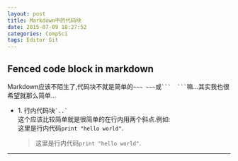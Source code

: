 ```yaml
---
layout: post
title: Markdown中的代码块
date: 2015-07-09 18:27:52
categories: CompSci
tags: Editor Git
---
```


Fenced code block in markdown
-----

Markdown应该不陌生了,代码块不就是简单的`~~~ ~~~`或```` ```  ``` ````嘛...其实我也很希望就那么简单...

- 1\. 行内代码块`` `..` ``  
这个应该比较简单就是很简单的在行内用两个斜点.例如:  
这里是行内代码`print "hello world"`.  
	> 这里是行内代码`print "hello world"`.


------
